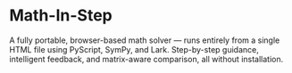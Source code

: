 # Math-In-Step
A fully portable, browser-based math solver — runs entirely from a single HTML file using PyScript, SymPy, and Lark. Step-by-step guidance, intelligent feedback, and matrix-aware comparison, all without installation.
